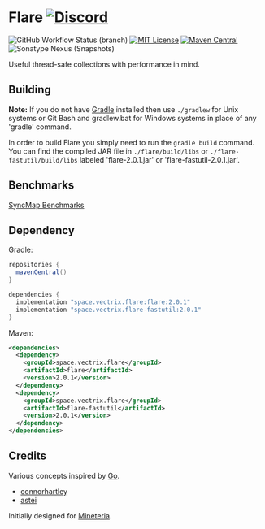 Flare [![Discord](https://img.shields.io/discord/819522977586348052?style=for-the-badge)](https://discord.gg/rYpaxPFQrj)
=====
![GitHub Workflow Status (branch)](https://img.shields.io/github/workflow/status/vectrix-space/flare/build/main)
[![MIT License](https://img.shields.io/badge/license-MIT-blue)](license.txt)
[![Maven Central](https://img.shields.io/maven-central/v/space.vectrix.flare/flare?label=stable)](https://search.maven.org/search?q=g:space.vectrix.flare%20AND%20a:flare*)
![Sonatype Nexus (Snapshots)](https://img.shields.io/nexus/s/space.vectrix.flare/flare?label=dev&server=https%3A%2F%2Fs01.oss.sonatype.org)

Useful thread-safe collections with performance in mind.

## Building
__Note:__ If you do not have [Gradle] installed then use `./gradlew` for Unix systems or Git Bash and gradlew.bat for Windows systems in place of any 'gradle' command.

In order to build Flare you simply need to run the `gradle build` command. You can find the compiled JAR file in `./flare/build/libs` or `./flare-fastutil/build/libs` labeled 'flare-2.0.1.jar' or 'flare-fastutil-2.0.1.jar'.

## Benchmarks

[SyncMap Benchmarks](https://github.com/vectrix-space/flare/tree/main/benchmark#readme)

## Dependency

Gradle:
```groovy
repositories {
  mavenCentral()
}

dependencies {
  implementation "space.vectrix.flare:flare:2.0.1"
  implementation "space.vectrix.flare-fastutil:2.0.1"
}
```

Maven:
```xml
<dependencies>
  <dependency>
    <groupId>space.vectrix.flare</groupId>
    <artifactId>flare</artifactId>
    <version>2.0.1</version>
  </dependency>
  <dependency>
    <groupId>space.vectrix.flare</groupId>
    <artifactId>flare-fastutil</artifactId>
    <version>2.0.1</version>
  </dependency>
</dependencies>
```

## Credits

Various concepts inspired by [Go].

- [connorhartley]
- [astei]

Initially designed for [Mineteria](https://mineteria.com/).

[Go]: https://golang.org/

[connorhartley]: https://github.com/connorhartley
[astei]: https://github.com/astei

[Gradle]: https://www.gradle.org/
